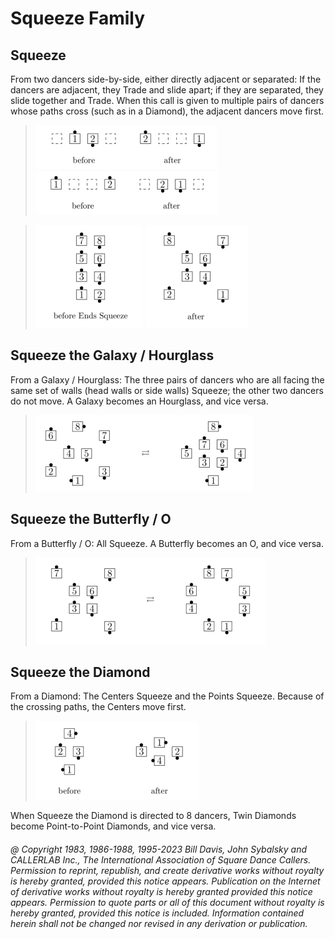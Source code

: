 
# Squeeze Family

## Squeeze

From two dancers side-by-side, either directly adjacent or separated: 
If the dancers are adjacent, they Trade and slide apart; 
if they are separated, they slide together and Trade. 
When this call is given to multiple pairs of dancers
whose paths cross (such as in a Diamond), the
adjacent dancers move first.


>
> ![alt](squeeze-1.png)
> ![alt](squeeze-2.png)
>

>
> ![alt](squeeze-3.png)
> ![alt](squeeze-4.png)
>

## Squeeze the  Galaxy / Hourglass

From a Galaxy / Hourglass: The three pairs of dancers
who are all facing the same set of walls
(head walls or side walls) Squeeze; the other two dancers
do not move. A Galaxy becomes an
Hourglass, and vice versa.

>
> ![alt](squeeze-5.png)
>

## Squeeze the Butterfly / O

From a Butterfly / O: All Squeeze. A Butterfly becomes an O, and vice versa.

>
> ![alt](squeeze-6.png)
>

## Squeeze the Diamond

From a Diamond: The Centers Squeeze and the Points Squeeze. 
Because of the crossing paths, the Centers move first.

>
> ![alt](squeeze-7.png)
>

When Squeeze the Diamond is directed to 8 dancers, 
Twin Diamonds become Point-to-Point Diamonds, and vice versa.

###### @ Copyright 1983, 1986-1988, 1995-2023 Bill Davis, John Sybalsky and CALLERLAB Inc., The International Association of Square Dance Callers. Permission to reprint, republish, and create derivative works without royalty is hereby granted, provided this notice appears. Publication on the Internet of derivative works without royalty is hereby granted provided this notice appears. Permission to quote parts or all of this document without royalty is hereby granted, provided this notice is included. Information contained herein shall not be changed nor revised in any derivation or publication.
